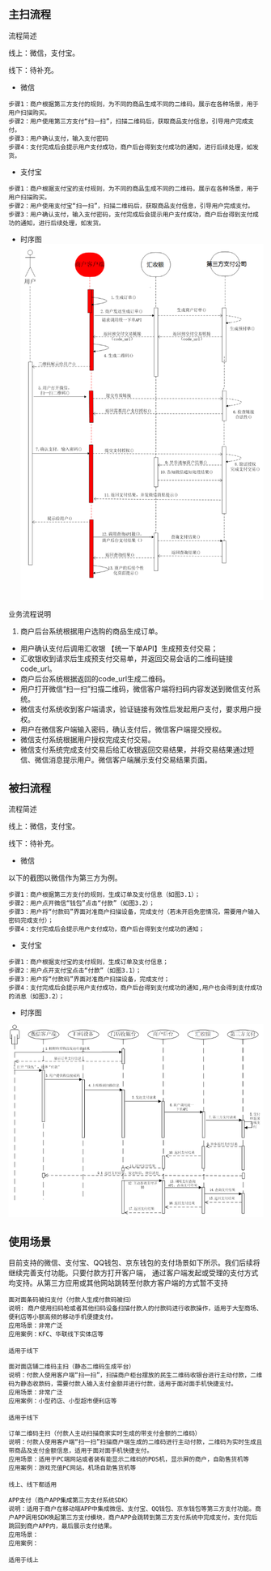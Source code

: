 ## 主扫流程

流程简述

线上：微信，支付宝。

线下：待补充。

- 微信

```text
步骤1：商户根据第三方支付的规则，为不同的商品生成不同的二维码，展示在各种场景，用于用户扫描购买。
步骤2：用户使用第三方支付“扫一扫”，扫描二维码后，获取商品支付信息，引导用户完成支付。
步骤3：用户确认支付，输入支付密码
步骤4：支付完成后会提示用户支付成功，商户后台得到支付成功的通知，进行后续处理，如发货。
 ```
- 支付宝

 ```text
步骤1：商户根据支付宝的支付规则，为不同的商品生成不同的二维码，展示在各种场景，用于用户扫描购买。
步骤2：用户使用支付宝“扫一扫”，扫描二维码后，获取商品支付信息，引导用户完成支付。
步骤3：用户确认支付，输入支付密码，支付完成后会提示用户支付成功，商户后台得到支付成功的通知，进行后续处理，如发货。
 ```

- 时序图
  <img src="images/zszflct.png" alt="" style="width: 900px"  />


业务流程说明

1. 商户后台系统根据用户选购的商品生成订单。
- 用户确认支付后调用汇收银 【统一下单API】生成预支付交易；
- 汇收银收到请求后生成预支付交易单，并返回交易会话的二维码链接code_url。
- 商户后台系统根据返回的code_url生成二维码。
- 用户打开微信“扫一扫”扫描二维码，微信客户端将扫码内容发送到微信支付系统。
- 微信支付系统收到客户端请求，验证链接有效性后发起用户支付，要求用户授权。
- 用户在微信客户端输入密码，确认支付后，微信客户端提交授权。
- 微信支付系统根据用户授权完成支付交易。
- 微信支付系统完成支付交易后给汇收银返回交易结果，并将交易结果通过短信、微信消息提示用户。微信客户端展示支付交易结果页面。


## 被扫流程

流程简述

线上：微信，支付宝。

线下：待补充。


- 微信

以下的截图以微信作为第三方为例。
 ```text
步骤1：商户根据第三方支付的规则，生成订单及支付信息（如图3.1）；
步骤2：用户点开微信“钱包”点击“付款”（如图3.2）；
步骤3：用户将“付款码”界面对准商户扫描设备，完成支付（若未开启免密情况，需要用户输入密码完成支付）；
步骤4：支付完成后会提示用户支付成功，商户后台得到支付成功的通知；
```
 - 支付宝
 ```text
步骤1：商户根据支付宝的支付规则，生成订单及支付信息；
步骤2：用户点开支付宝点击“付款”（如图3.1）；
步骤3：用户将“付款码”界面对准商户扫描设备，完成支付；
步骤4：支付完成后会提示用户支付成功，商户后台得到支付成功的通知,用户也会得到支付成功的消息（如图3.2）；
 ```

 - 时序图
 <img src="images/bszflct.png" alt="" style="width: 900px"  />



## 使用场景


目前支持的微信、支付宝、QQ钱包、京东钱包的支付场景如下所示。我们后续将继续完善支付功能。只要付款方打开客户端，
通过客户端发起或受理的支付方式均支持。从第三方应用或其他网站跳转至付款方客户端的方式暂不支持

```text
面对面条码被扫支付（付款人生成付款码被扫）
说明: 商户使用扫码枪或者其他扫码设备扫描付款人的付款码进行收款操作，适用于大型商场、便利店等小额高频的移动手机便捷支付。
应用场景：非常广泛
应用案例：KFC、华联线下实体店等

适用于线下

```



```text
面对面店铺二维码主扫（静态二维码生成平台）
说明：付款人使用客户端“扫一扫”，扫描商户柜台摆放的民生二维码收银台进行主动付款，二维码为静态收款码，需要付款人输入支付金额并进行付款，适用于面对面手机快捷支付。
应用场景：非常广泛
应用案例：小型药店、小型超市便利店等

适用于线下

```

```text
订单二维码主扫（付款人主动扫描商家实时生成的带支付金额的二维码）
说明：付款人使用客户端“扫一扫”扫描商户端生成的二维码进行主动付款，二维码为实时生成且带商品及支付金额信息，适用于面对面手机快捷支付。
应用场景：适用于PC端网站或者装有能显示二维码的POS机，显示屏的商户，自助售货机等
应用案例：游戏充值PC网站，机场自助售货机等

线上、线下都适用

```

```text
APP支付（商户APP集成第三方支付系统SDK）
说明：适用于商户在移动端APP中集成微信、支付宝、QQ钱包、京东钱包等第三方支付功能。商户APP调用SDK唤起第三方支付模块，商户APP会跳转到第三方支付系统中完成支付，支付完后跳回到商户APP内，最后展示支付结果。
应用场景：
应用案例：

适用于线上

```
